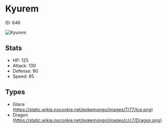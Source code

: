 # Kyurem


ID: 646

![](https://raw.githubusercontent.com/PokeAPI/sprites/master/sprites/pokemon/other/official-artwork/646.png "Kyurem")

## Stats


 - HP: 125
 - Attack: 130
 - Defense: 90
 - Speed: 95

## Types


 - Glace (https://static.wikia.nocookie.net/pokemongo/images/7/77/Ice.png)
 - Dragon (https://static.wikia.nocookie.net/pokemongo/images/c/c7/Dragon.png)
